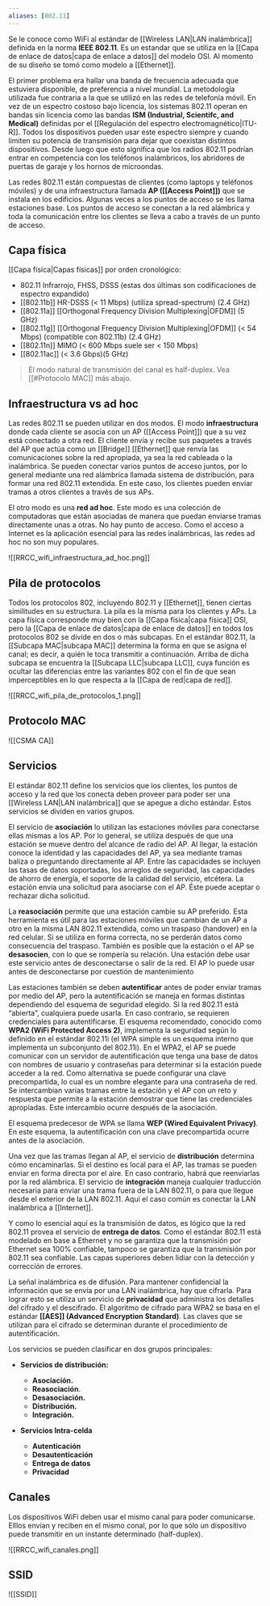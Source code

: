 ```yaml
---
aliases: [802.11]
---
```

Se le conoce como WiFi al estándar de [[Wireless LAN|LAN inalámbrica]] definida en la norma **IEEE 802.11**. Es un estandar que se utiliza en la [[Capa de enlace de datos|capa de enlace a datos]] del modelo OSI. Al momento de su diseño se tomó como modelo a [[Ethernet]].

El primer problema era hallar una banda de frecuencia adecuada que estuviera disponible, de preferencia a nivel mundial. La metodología utilizada fue contraria a la que se utilizó en las redes de telefonía móvil. En vez de un espectro costoso bajo licencia, los sistemas 802.11 operan en bandas sin licencia como las bandas **ISM (Industrial, Scientifc, and Medical)** definidas por el [[Regulación del espectro electromagnético|ITU-R]]. Todos los dispositivos pueden usar este espectro siempre y cuando limiten su potencia de transmisión para dejar que coexistan distintos dispositivos. Desde luego que esto significa que los radios 802.11 podrían entrar en competencia con los teléfonos inalámbricos, los abridores de puertas de garaje y los hornos de microondas.

Las redes 802.11 están compuestas de clientes (como laptops y teléfonos móviles) y de una infraestructura llamada **AP ([[Access Point]])** que se instala en los edificios. Algunas veces a los puntos de acceso se les llama estaciones base. Los puntos de acceso se conectan a la red alámbrica y toda la comunicación entre los clientes se lleva a cabo a través de un punto de acceso.


## Capa física
[[Capa física|Capas físicas]] por orden cronológico:
- 802.11 Infrarrojo, FHSS, DSSS (estas dos últimas son codificaciones de espectro expandido)
- [[802.11b]] HR-DSSS (< 11 Mbps) (utiliza spread-spectrum) (2.4 GHz)
- [[802.11a]] [[Orthogonal Frequency Division Multiplexing|OFDM]] (5 GHz)
- [[802.11g]] [[Orthogonal Frequency Division Multiplexing|OFDM]] (< 54 Mbps) (compatible con 802.11b) (2.4 GHz)
- [[802.11n]] MIMO (< 600 Mbps suele ser < 150 Mbps)
- [[802.11ac]] (< 3.6 Gbps)(5 GHz)

> El modo natural de transmisión del canal es half-duplex. Vea [[#Protocolo MAC]] más abajo.

## Infraestructura vs ad hoc
Las redes 802.11 se pueden utilizar en dos modos. El modo **infraestructura** donde cada cliente se asocia con un AP ([[Access Point]]) que a su vez está conectado a otra red. El cliente envía y recibe sus paquetes a través del AP que actúa como un  [[Bridge]] [[Ethernet]] que renvía las comunicaciones sobre la red apropiada, ya sea la red cableada o la inalámbrica. Se pueden conectar varios puntos de acceso juntos, por lo general mediante una red alámbrica llamada sistema de distribución, para formar una red 802.11 extendida. En este caso, los clientes pueden enviar tramas a otros clientes a través de sus APs.

El otro modo es una **red ad hoc**. Este modo es una colección de computadoras que están asociadas de manera que puedan enviarse tramas directamente unas a otras. No hay punto de acceso. Como el acceso a Internet es la aplicación esencial para las redes inalámbricas, las redes ad hoc no son muy populares. 

![[RRCC_wifi_infraestructura_ad_hoc.png]]

## Pila de protocolos
Todos los protocolos 802, incluyendo 802.11 y [[Ethernet]], tienen ciertas similitudes en su estructura. La pila es la misma para los clientes y APs. La capa física corresponde muy bien con la [[Capa física|capa física]] OSI, pero la [[Capa de enlace de datos|capa de enlace de datos]] en todos los protocolos 802 se divide en dos o más subcapas. En el estándar 802.11, la [[Subcapa MAC|subcapa MAC]] determina la forma en que se asigna el canal; es decir, a quién le toca transmitir a continuación. Arriba de dicha subcapa se encuentra la [[Subcapa LLC|subcapa LLC]], cuya función es ocultar las diferencias entre las variantes 802 con el fin de que sean imperceptibles en lo que respecta a la [[Capa de red|capa de red]].

![[RRCC_wifi_pila_de_protocolos_1.png]]

## Protocolo MAC
![[CSMA CA]]

## Servicios
El estándar 802.11 define los servicios que los clientes, los puntos de acceso y la red que los conecta deben proveer para poder ser una [[Wireless LAN|LAN inalámbrica]] que se apegue a dicho estándar. Estos servicios se dividen en varios grupos.

El servicio de **asociación** lo utilizan las estaciones móviles para conectarse ellas mismas a los AP. Por lo general, se utiliza después de que una estación se mueve dentro del alcance de radio del AP. Al llegar, la estación conoce la identidad y las capacidades del AP, ya sea mediante tramas baliza o preguntando directamente al AP. Entre las capacidades se incluyen las tasas de datos soportadas, los arreglos de seguridad, las capacidades de ahorro de energía, el soporte de la calidad del servicio, etcétera. La estación envía una solicitud para asociarse con el AP. Éste puede aceptar o rechazar dicha solicitud.

La **reasociación** permite que una estación cambie su AP preferido. Esta herramienta es útil para las estaciones móviles que cambian de un AP a otro en la misma LAN 802.11 extendida, como un traspaso (handover) en la red celular. Si se utiliza en forma correcta, no se perderán datos como consecuencia del traspaso. También es posible que la estación o el AP se **desasocien**, con lo que se rompería su relación. Una estación debe usar este servicio antes de desconectarse o salir de la red. El AP lo puede usar antes de desconectarse por cuestión de mantenimiento

Las estaciones también se deben **autentificar** antes de poder enviar tramas por medio del AP, pero la autentificación se maneja en formas distintas dependiendo del esquema de seguridad elegido. Si la red 802.11 está “abierta”, cualquiera puede usarla. En caso contrario, se requieren credenciales para autentificarse. El esquema recomendado, conocido como **WPA2 (WiFi Protected Access 2)**, implementa la seguridad según lo definido en el estándar 802.11i (el WPA simple es un esquema interno que implementa un subconjunto del 802.11i). En el WPA2, el AP se puede comunicar con un servidor de autentificación que tenga una base de datos con nombres de usuario y contraseñas para determinar si la estación puede acceder a la red. Como alternativa se puede configurar una clave precompartida, lo cual es un nombre elegante para una contraseña de red. Se intercambian varias tramas entre la estación y el AP con un reto y respuesta que permite a la estación demostrar que tiene las credenciales apropiadas. Este intercambio ocurre después de la asociación.

El esquema predecesor de WPA se llama **WEP (Wired Equivalent Privacy)**. En este esquema, la autentificación con una clave precompartida ocurre antes de la asociación.

Una vez que las tramas llegan al AP, el servicio de **distribución** determina cómo encaminarlas. Si el destino es local para el AP, las tramas se pueden enviar en forma directa por el aire. En caso contrario, habrá que reenviarlas por la red alámbrica. El servicio de **integración** maneja cualquier traducción necesaria para enviar una trama fuera de la LAN 802.11, o para que llegue desde el exterior de la LAN 802.11. Aquí el caso común es conectar la LAN inalámbrica a [[Internet]].

Y como lo esencial aquí es la transmisión de datos, es lógico que la red 802.11 provea el servicio de **entrega de datos**. Como el estándar 802.11 está modelado en base a Ethernet y no se garantiza que la transmisión por Ethernet sea 100% confiable, tampoco se garantiza que la transmisión por 802.11 sea confiable. Las capas superiores deben lidiar con la detección y corrección de errores.

La señal inalámbrica es de difusión. Para mantener confidencial la información que se envía por una LAN inalámbrica, hay que cifrarla. Para lograr esto se utiliza un servicio de **privacidad** que administra los detalles del cifrado y el descifrado. El algoritmo de cifrado para WPA2 se basa en el estándar **[[AES]] (Advanced Encryption Standard)**. Las claves que se utilizan para el cifrado se determinan durante el procedimiento de autentificación.

Los servicios se pueden clasificar en dos grupos principales:
- **Servicios de distribución:**
	- **Asociación.**
	- **Reasociación**.
	- **Desasociación.**
	- **Distribución.**
	- **Integración.** 

- **Servicios Intra-celda**
	- **Autenticación**
	- **Desautenticación**
	- **Entrega de datos**
	- **Privacidad**

## Canales
Los dispositivos WiFi deben usar el mismo canal para poder comunicarse. Elllos envían y reciben en el mismo conal, por lo que sólo un dispositivo puede transmitir en un instante determinado (half-duplex).

![[RRCC_wifi_canales.png]]

## SSID
![[SSID]]